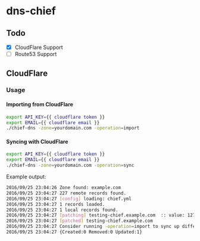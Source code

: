 # dns-chief

## Todo

* [x] CloudFlare Support
* [ ] Route53 Support

## CloudFlare

### Usage

#### Importing from CloudFlare

``` bash
export API_KEY={{ cloudflare token }}
export EMAIL={{ cloudflare email }}
./chief-dns -zone=yourdomain.com -operation=import
```

#### Syncing with CloudFlare

``` bash
export API_KEY={{ cloudflare token }}
export EMAIL={{ cloudflare email }}
./chief-dns -zone=yourdomain.com -operation=sync
```

Example output:

``` bash
2016/09/25 23:04:26 Zone found: example.com
2016/09/25 23:04:27 227 remote records found.
2016/09/25 23:04:27 [config] loading: chief.yml
2016/09/25 23:04:27 1 records loaded.
2016/09/25 23:04:27 1 local records found.
2016/09/25 23:04:27 [patching] testing-chief.example.com  :: value: 127.0.0.2 -> 127.0.0.123
2016/09/25 23:04:27 [patched] testing-chief.example.com
2016/09/25 23:04:27 Consider running -operation=import to sync up differences.
2016/09/25 23:04:27 {Created:0 Removed:0 Updated:1}

```
